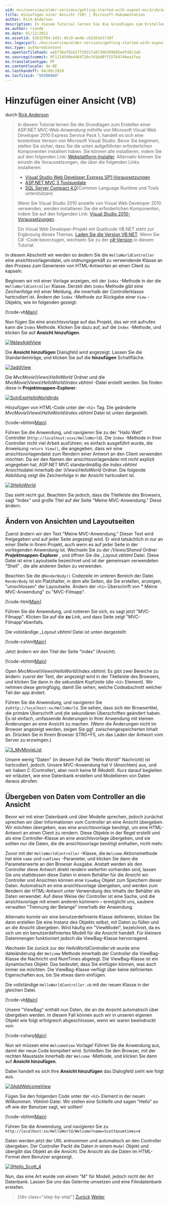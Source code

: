 ```yaml
---
uid: mvc/overview/older-versions/getting-started-with-aspnet-mvc3/vb/adding-a-view
title: Hinzufügen einer Ansicht (VB) | Microsoft-Dokumentation
author: Rick-Anderson
description: In diesem Tutorial lernen Sie die Grundlagen zum Erstellen einer ASP.NET MVC-Web-Anwendung mithilfe von Microsoft Visual Web Developer 2010 Express Service Pack 1, d.h....
ms.author: riande
ms.date: 01/12/2011
ms.assetid: d3633f64-5d3c-45c9-ae4b-cb1563e3739f
msc.legacyurl: /mvc/overview/older-versions/getting-started-with-aspnet-mvc3/vb/adding-a-view
msc.type: authoredcontent
ms.openlocfilehash: eebf36af01b27f2931fa8720b399b85edfd8c2a0
ms.sourcegitcommit: 0f1119340e4464720cfd16d0ff15764746ea1fea
ms.translationtype: MT
ms.contentlocale: de-DE
ms.lasthandoff: 04/09/2019
ms.locfileid: "59390960"
---
```

# <a name="adding-a-view-vb"></a>Hinzufügen einer Ansicht (VB)

durch [Rick Anderson]((https://twitter.com/RickAndMSFT))

> In diesem Tutorial lernen Sie die Grundlagen zum Erstellen einer ASP.NET MVC-Web-Anwendung mithilfe von Microsoft Visual Web Developer 2010 Express Service Pack 1, handelt es sich eine kostenlose Version von Microsoft Visual Studio. Bevor Sie beginnen, stellen Sie sicher, dass Sie die unten aufgeführten erforderlichen Komponenten installiert haben. Sie können alle installieren, indem Sie auf den folgenden Link: [Webplattform-Installer](https://www.microsoft.com/web/gallery/install.aspx?appid=VWD2010SP1Pack). Alternativ können Sie einzeln die Voraussetzungen, die über die folgenden Links installieren:
> 
> - [Visual Studio Web Developer Express SP1-Voraussetzungen](https://www.microsoft.com/web/gallery/install.aspx?appid=VWD2010SP1Pack)
> - [ASP.NET MVC 3 Toolsupdate](https://www.microsoft.com/web/gallery/install.aspx?appsxml=&amp;appid=MVC3)
> - [SQL Server Compact 4.0](https://www.microsoft.com/web/gallery/install.aspx?appid=SQLCE;SQLCEVSTools_4_0)(Common Language Runtime und Tools unterstützen)
> 
> Wenn Sie Visual Studio 2010 anstelle von Visual Web Developer 2010 verwenden, werden installieren Sie die erforderlichen Komponenten, indem Sie auf den folgenden Link: [Visual Studio 2010-Voraussetzungen](https://www.microsoft.com/web/gallery/install.aspx?appsxml=&amp;appid=VS2010SP1Pack).
> 
> Ein Visual Web Developer-Projekt mit Quellcode VB.NET steht zur Ergänzung dieses Themas. [Laden Sie die Version VB.NET](https://code.msdn.microsoft.com/Introduction-to-MVC-3-10d1b098). Wenn Sie C# -Code bevorzugen, wechseln Sie zu der [c#-Version](../cs/adding-a-view.md) in diesem Tutorial.


In diesem Abschnitt wir werden so ändern Sie die `HelloWorldController` eine ansichtsvorlagendatei, um ordnungsgemäß zu verwendende Klasse an den Prozess zum Generieren von HTML-Antworten an einen Client zu kapseln.

Beginnen wir mit einer Vorlage anzeigen, mit der `Index` -Methode in der die `HelloWorldController` Klasse. Derzeit den `Index` Methode gibt eine Zeichenfolge mit einer Meldung, die innerhalb der Controllerklasse hartcodiert ist. Ändern der `Index` -Methode zur Rückgabe einer `View` -Objekts, wie im folgenden gezeigt:

[!code-vb[Main](adding-a-view/samples/sample1.vb)]

Nun fügen Sie eine ansichtsvorlage auf das Projekt, das wir mit aufrufen kann die `Index` Methode. Klicken Sie dazu auf, auf die `Index` -Methode, und klicken Sie auf **Ansicht hinzufügen**.

[![INdexAddView](adding-a-view/_static/image2.png "IndexAddView")](adding-a-view/_static/image1.png)

Die **Ansicht hinzufügen** Dialogfeld wird angezeigt. Lassen Sie die Standardeinträge, und klicken Sie auf die **hinzufügen** Schaltfläche.

[![3addView](adding-a-view/_static/image4.png "3addView")](adding-a-view/_static/image3.png)

Die *MvcMovie\Views\HelloWorld* Ordner und die *MvcMovie\Views\HelloWorld\Index.vbhtml* -Datei erstellt werden. Sie finden diese in **Projektmappen-Explorer**:

[![SolnExpHelloWorldIndx](adding-a-view/_static/image6.png "SolnExpHelloWorldIndx")](adding-a-view/_static/image5.png)

Hinzufügen von HTML-Code unter der `<h2>` Tag. Die geänderte *MvcMovie\Views\HelloWorld\Index.vbhtml* Datei ist unten dargestellt.

[!code-vbhtml[Main](adding-a-view/samples/sample2.vbhtml)]

Führen Sie die Anwendung, und navigieren Sie zu der &quot;Hallo Welt&quot; Controller (`http://localhost:xxxx/HelloWorld`). Die `Index` -Methode in Ihrer Controller nicht viel Arbeit ausführen; es einfach ausgeführt wurde, die Anweisung `return View()`, die angegeben, dass wir eine ansichtsvorlagendatei zum Rendern einer Antwort an den Client verwenden möchten. Da wir den Namen der ansichtsvorlagendatei mit nicht explizit angegeben hat, ASP.NET MVC standardmäßig die *Index.vbhtml* Ansichtsdatei innerhalb der *\Views\HelloWorld* Ordner. Die folgende Abbildung zeigt die Zeichenfolge in der Ansicht hartcodiert ist.

[![3HelloWorld](adding-a-view/_static/image8.png "3HelloWorld")](adding-a-view/_static/image7.png)

Das sieht recht gut. Beachten Sie jedoch, dass die Titelleiste des Browsers, sagt &quot;Index&quot; und große Titel auf der Seite &quot;Meine MVC-Anwendung.&quot; Diese ändern.

## <a name="changing-views-and-layout-pages"></a>Ändern von Ansichten und Layoutseiten

Zuerst ändern wir den Text &quot;Meine MVC-Anwendung.&quot; Dieser Text wird freigegeben und auf jeder Seite angezeigt wird. Er wird tatsächlich in nur an einer Stelle in Ihrem Projekt, auch wenn es auf jeder Seite in der vorliegenden Anwendung ist. Wechseln Sie zu der */Views/Shared* Ordner **Projektmappen-Explorer** , und öffnen Sie die  *\_Layout.vbhtml* Datei. Diese Datei ist eine Layoutseite bezeichnet und ist der gemeinsam verwendeten &quot;Shell&quot; , die alle anderen Seiten zu verwenden.

Beachten Sie die `@RenderBody()` Codezeile im unteren Bereich der Datei. `RenderBody` ist ein Platzhalter, in dem alle Seiten, die Sie erstellen, anzeigen, &quot;umschlossen&quot; der Layoutseite. Ändern der `<h1>` Überschrift von **&quot;** Meine MVC-Anwendung&quot; zu &quot;MVC-Filmapp&quot;.

[!code-html[Main](adding-a-view/samples/sample3.html)]

Führen Sie die Anwendung, und notieren Sie sich, es sagt jetzt &quot;MVC-Filmapp&quot;. Klicken Sie auf die **zu** Link, und dass Seite zeigt &quot;MVC-Filmapp&quot;ebenfalls.

Die vollständige  *\_Layout.vbhtml* Datei ist unten dargestellt:

[!code-cshtml[Main](adding-a-view/samples/sample4.cshtml)]

Jetzt ändern wir den Titel der Seite "Index" (Ansicht).

[!code-vbhtml[Main](adding-a-view/samples/sample5.vbhtml)]

Open *MvcMovie\Views\HelloWorld\Index.vbhtml*. Es gibt zwei Bereiche zu ändern: zuerst der Text, der angezeigt wird in der Titelleiste des Browsers, und klicken Sie dann in die sekundäre Kopfzeile (die `<h2>` Element). Wir nehmen diese geringfügig, damit Sie sehen, welche Codeabschnitt welcher Teil der app ändert.

Führen Sie die Anwendung, und navigieren Sie zu`http://localhost:xx/HelloWorld`. Sie sehen, dass sich der Browsertitel, die primäre Überschrift und die sekundären Überschriften geändert haben. Es ist einfach, umfassende Änderungen in Ihrer Anwendung mit kleinen Änderungen an eine Ansicht zu machen. (Wenn die Änderungen nicht im Browser angezeigt werden, zeigen Sie ggf. zwischengespeicherten Inhalt an. Drücken Sie in Ihrem Browser STRG+F5, um das Laden der Antwort vom Server zu erzwingen.)

[![3_MyMovieList](adding-a-view/_static/image10.png "3_MyMovieList")](adding-a-view/_static/image9.png)

Unsere wenig &quot;Daten&quot; (in diesem Fall die &quot;Hello World!&quot; Nachricht) ist hartcodiert, jedoch. Unsere MVC-Anwendung hat V (Ansichten) aus, und wir haben C (Controller), aber noch keine M (Modell). Kurz darauf begleiten wir erläutert, wie eine Datenbank erstellen und Modellieren von Daten daraus abrufen.

## <a name="passing-data-from-the-controller-to-the-view"></a>Übergeben von Daten vom Controller an die Ansicht

Bevor wir mit einer Datenbank und über Modelle sprechen, jedoch zunächst sprechen wir über Informationen vom Controller an eine Ansicht übergeben. Wir möchten übergeben, was eine ansichtsvorlage benötigt, um eine HTML-Antwort an einen Client zu rendern. Diese Objekte in der Regel erstellt und als eine Controller-Klasse an eine ansichtsvorlage übergeben, und sie sollten nur die Daten, die die ansichtsvorlage benötigt enthalten, nicht mehr.

Zuvor mit der `HelloWorldController` -Klasse, die `Welcome` Aktionsmethode hat eine `name` und `numTimes` -Parameter, und klicken Sie dann die Parameterwerte an den Browser Ausgabe. Anstatt werden als den Controller diese Antwort direkt rendern weiterhin vorhanden sind, lassen Sie uns stattdessen diese Daten in einem Behälter für die Ansicht wir. Controller und Ansichten können eine `ViewBag` Objekt zum Speichern dieser Daten. Automatisch an eine ansichtsvorlage übergeben, und werden zum Rendern der HTML-Antwort unter Verwendung des Inhalts der Behälter als Daten verwendet. Auf diese Weise der Controller ist eine Sache, und die ansichtsvorlage mit einem anderen kümmern – ermöglicht uns, saubere verwalten &quot;Trennung der Belange&quot; innerhalb der Anwendung.

Alternativ konnte wir eine benutzerdefinierte Klasse definieren, klicken Sie dann erstellen Sie eine Instanz des Objekts selbst, mit Daten zu füllen und an die Ansicht übergeben. Wird häufig ein "ViewModel", bezeichnet, da es sich um ein benutzerdefiniertes Modell für die Ansicht handelt. Für kleinere Datenmengen funktioniert jedoch die ViewBag-Klasse hervorragend.

Wechseln Sie zurück zur der *HelloWorldController.vb* wurde eine dateiänderung der `Welcome` Methode innerhalb der Controller die ViewBag-Klasse die Nachricht und NumTimes abgelegt. Die ViewBag-Klasse ist ein dynamisches Objekt. Das bedeutet, dass Sie einfügen können, was auch immer sie möchten. Die ViewBag-Klasse verfügt über keine definierten Eigenschaften aus, bis Sie etwas darin einfügen.

Die vollständige `HelloWorldController.vb` mit der neuen Klasse in der gleichen Datei.

[!code-vb[Main](adding-a-view/samples/sample6.vb)]

Unsere "ViewBag" enthält nun Daten, die an die Ansicht automatisch über übergeben werden. In diesem Fall können auch wir in unseren eigenen Objekt wie folgt erfolgreich abgeschlossen, wenn wir waren beeindruckt von:

[!code-csharp[Main](adding-a-view/samples/sample7.cs)]

Nun wir müssen eine `WelcomeView` Vorlage! Führen Sie die Anwendung aus, damit der neue Code kompiliert wird. Schließen Sie den Browser, mit der rechten Maustaste innerhalb der `Welcome` -Methode, und klicken Sie dann auf **Ansicht hinzufügen**.

Dabei handelt es sich Ihre **Ansicht hinzufügen** das Dialogfeld sieht wie folgt aus.

[![3AddWelcomeView](adding-a-view/_static/image12.png "3AddWelcomeView")](adding-a-view/_static/image11.png)

Fügen Sie den folgenden Code unter der `<h2>` Element in der neuen <em>Willkommen.</em> Vbhtml-Datei. Wir stellen eine Schleife und sagen &quot;Hello&quot; so oft wie der Benutzer sagt, wir sollten!

[!code-vbhtml[Main](adding-a-view/samples/sample8.vbhtml)]

Führen Sie die Anwendung, und navigieren Sie zu `http://localhost:xx/HelloWorld/Welcome?name=Scott&numtimes=4`

Daten werden jetzt der URL entnommen und automatisch an den Controller übergeben. Der Controller Packt die Daten in einem `Model` Objekt und übergibt das Objekt an die Ansicht. Die Ansicht als die Daten im HTML-Format dem Benutzer angezeigt.

[![3Hello_Scott_4](adding-a-view/_static/image14.png "3Hello_Scott_4")](adding-a-view/_static/image13.png)

Nun, das eine Art wurde von einem &quot;M&quot; für Modell, jedoch nicht der Art Datenbank. Lassen Sie uns das Gelernte umsetzen und eine Filmdatenbank erstellen.

> [!div class="step-by-step"]
> [Zurück](adding-a-controller.md)
> [Weiter](adding-a-model.md)
